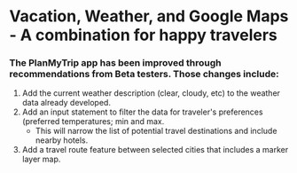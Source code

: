 # Vacation, Weather, and Google Maps - A combination for happy travelers
### The PlanMyTrip app has been improved through recommendations from Beta testers. Those changes include: 
1. Add the current weather description (clear, cloudy, etc) to the weather data already developed.
2. Add an input statement to filter the data for traveler's preferences (preferred temperatures; min and max.
   * This will narrow the list of potential travel destinations and include nearby hotels.  
4. Add a travel route feature between selected cities that includes a marker layer map.

